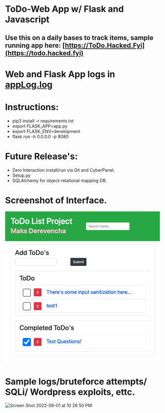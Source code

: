# ToDo-Web App w/ Flask and Javascript 

## Use this on a daily bases to track items, sample running app here: [https://ToDo.Hacked.Fyi](https://todo.hacked.fyi)

# Web and Flask App logs in [appLog.log](appLog.log)

# Instructions: 
- pip3 install -r requirements.txt
- export FLASK_APP=app.py
- export FLASK_ENV=development
- flask run -h 0.0.0.0 -p 8080

# Future Release's:
- Zero Interaction install/run via Git and CyberPanel. 
- Setup.py
- SQLAlchemy for object-relational mapping DB.

# Screenshot of Interface. 

![ScreenShot of Web app](ToDo-Web-App.png)

# Sample logs/bruteforce attempts/ SQLi/ Wordpress exploits, ettc. 

![Screen Shot 2022-06-01 at 10 26 50 PM](https://user-images.githubusercontent.com/38732378/171537550-3f8cfe60-0337-4f02-8533-b3547c654c9e.png)
